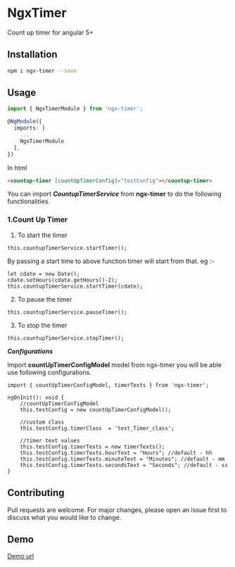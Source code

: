 # NgxTimer

Count up timer for angular 5+

## Installation

```bash
npm i ngx-timer --save
```

## Usage

```ts
import { NgxTimerModule } from 'ngx-timer';

@NgModule({
  imports: [
    ...
    NgxTimerModule
  ],
})
```

In html
```html
<countup-timer [countUpTimerConfig]="testConfig"></countup-timer>
```
You can import ***CountupTimerService***  from **ngx-timer** to do the following functionalities.

### 1.Count Up Timer
 1. To start the timer
```
this.countupTimerService.startTimer();
```
By passing a start time to above function timer will start from that.
eg :-
```
let cdate = new Date();
cdate.setHours(cdate.getHours()-2);
this.countupTimerService.startTimer(cdate);
```
  2. To pause the timer
```
this.countupTimerService.pauseTimer();
```
  3. To stop the timer
```
this.countupTimerService.stopTimer();
```
***Configurations***

Import **countUpTimerConfigModel** model from ngx-timer you will be able use following configurations.
```
import { countUpTimerConfigModel, timerTexts } from 'ngx-timer';    

ngOnInit(): void {
    //countUpTimerConfigModel
    this.testConfig = new countUpTimerConfigModel();
    
    //custom class
    this.testConfig.timerClass  = 'test_Timer_class';

    //timer text values  
    this.testConfig.timerTexts = new timerTexts();
    this.testConfig.timerTexts.hourText = "Hours"; //default - hh
    this.testConfig.timerTexts.minuteText = "Minutes"; //default - mm
    this.testConfig.timerTexts.secondsText = "Seconds"; //default - ss
}
```


## Contributing
Pull requests are welcome. For major changes, please open an issue first to discuss what you would like to change.

## Demo
[Demo url](https://choosealicense.com/licenses/mit/)